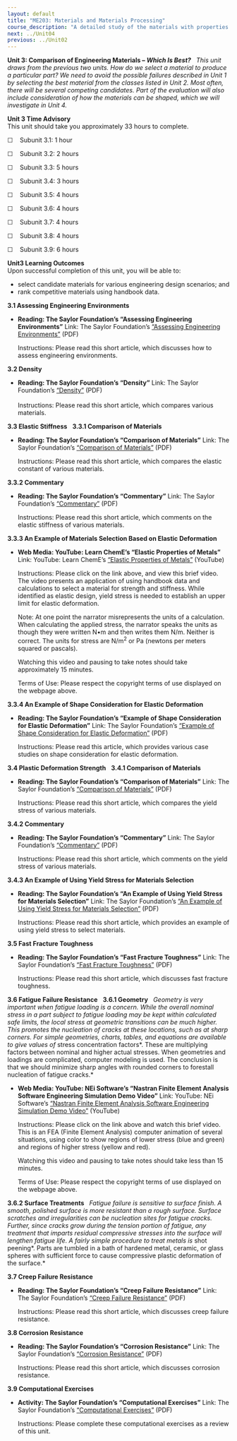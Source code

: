 ```yaml
---
layout: default
title: "ME203: Materials and Materials Processing"
course_description: "A detailed study of the materials with properties that have been optimized for a set of desired applications and their production. Explores atomic structure, crystalline materials, flaws and diffusion, mechanical properties, phase diagrams, specialty materials, and nanotechnology."
next: ../Unit04
previous: ../Unit02
---
```

**Unit 3: Comparison of Engineering Materials – *Which Is Best?*** <span
id="3"></span> 
*This unit draws from the previous two units. How do we select a
material to produce a particular part? We need to avoid the possible
failures described in Unit 1 by selecting the best material from the
classes listed in Unit 2. Most often, there will be several competing
candidates. Part of the evaluation will also include consideration of
how the materials can be shaped, which we will investigate in Unit 4.*

**Unit 3 Time Advisory**  
This unit should take you approximately 33 hours to complete.  
  
 ☐    Subunit 3.1: 1 hour  
  
 ☐    Subunit 3.2: 2 hours  
  
 ☐    Subunit 3.3: 5 hours  
  
 ☐    Subunit 3.4: 3 hours  
  
 ☐    Subunit 3.5: 4 hours  
  
 ☐    Subunit 3.6: 4 hours  
  
 ☐    Subunit 3.7: 4 hours  
  
 ☐    Subunit 3.8: 4 hours  
  
 ☐    Subunit 3.9: 6 hours

**Unit3 Learning Outcomes**  
Upon successful completion of this unit, you will be able to:
-   select candidate materials for various engineering design scenarios;
    and
-   rank competitive materials using handbook data.

**3.1 Assessing Engineering Environments** <span id="3.1"></span> 
-   **Reading: The Saylor Foundation’s “Assessing Engineering
    Environments”**
    Link: The Saylor Foundation’s [“Assessing Engineering
    Environments”](https://resources.saylor.org/wwwresources/archived/site/wp-content/uploads/2013/01/ME203-3.1-Assessing-Engineering-Environments.pdf) (PDF)  
      
     Instructions: Please read this short article, which discusses how
    to assess engineering environments.

**3.2 Density** <span id="3.2"></span> 
-   **Reading: The Saylor Foundation’s “Density”**
    Link: The Saylor
    Foundation’s [“Density”](https://resources.saylor.org/wwwresources/archived/site/wp-content/uploads/2013/01/ME203-3.2-Density.pdf) (PDF)  
        
     Instructions: Please read this short article, which compares
    various materials.

**3.3 Elastic Stiffness** <span id="3.3"></span> 
**3.3.1 Comparison of Materials** <span id="3.3.1"></span> 
-   **Reading: The Saylor Foundation’s “Comparison of Materials”**
    Link: The Saylor Foundation’s [“Comparison of
    Materials”](https://resources.saylor.org/wwwresources/archived/site/wp-content/uploads/2013/01/ME203-3.3.1-Comparison-of-Materials.pdf) (PDF)  
      
     Instructions: Please read this short article, which compares the
    elastic constant of various materials.

**3.3.2 Commentary** <span id="3.3.2"></span> 
-   **Reading: The Saylor Foundation’s “Commentary”**
    Link: The Saylor
    Foundation’s [“Commentary”](https://resources.saylor.org/wwwresources/archived/site/wp-content/uploads/2013/01/ME203-3.3.2-Commentary.pdf) (PDF)  
      
     Instructions: Please read this short article, which comments on the
    elastic stiffness of various materials.

**3.3.3 An Example of Materials Selection Based on Elastic Deformation**
<span id="3.3.3"></span> 
-   **Web Media: YouTube: Learn ChemE’s “Elastic Properties of Metals”**
    Link: YouTube: Learn ChemE’s [“Elastic Properties of
    Metals”](http://www.youtube.com/watch?v=AZ-vD13QDYg) (YouTube)  
      
     Instructions: Please click on the link above, and view this brief
    video. The video presents an application of using handbook data and
    calculations to select a material for strength and stiffness. While
    identified as elastic design, yield stress is needed to establish an
    upper limit for elastic deformation.  
      
     Note: At one point the narrator misrepresents the units of a
    calculation. When calculating the applied stress, the narrator
    speaks the units as though they were written N•m and then writes
    them N/m. Neither is correct. The units for stress are
    N/m<sup>2</sup> or Pa (newtons per meters squared or pascals).  
      
     Watching this video and pausing to take notes should take
    approximately 15 minutes.  
      
     Terms of Use: Please respect the copyright terms of use displayed
    on the webpage above.

**3.3.4 An Example of Shape Consideration for Elastic Deformation**
<span id="3.3.4"></span> 
-   **Reading: The Saylor Foundation’s “Example of Shape Consideration
    for Elastic Deformation”**
    Link: The Saylor Foundation’s [“Example of Shape Consideration for
    Elastic
    Deformation”](https://resources.saylor.org/wwwresources/archived/site/wp-content/uploads/2013/01/ME203-3.3.4-An-Example-of-Shape-Consideration-for-Elastic-Deformation.pdf) (PDF)  
      
     Instructions: Please read this article, which provides various case
    studies on shape consideration for elastic deformation.

**3.4 Plastic Deformation Strength** <span id="3.4"></span> 
**3.4.1 Comparison of Materials** <span id="3.4.1"></span> 
-   **Reading: The Saylor Foundation’s “Comparison of Materials”**
    Link: The Saylor Foundation’s [“Comparison of
    Materials”](https://resources.saylor.org/wwwresources/archived/site/wp-content/uploads/2013/01/ME203-3.4.1-Comparison-of-Materials.pdf) (PDF)  
      
     Instructions: Please read this short article, which compares the
    yield stress of various materials.

**3.4.2 Commentary** <span id="3.4.2"></span> 
-   **Reading: The Saylor Foundation’s “Commentary”**
    Link: The Saylor
    Foundation’s [“Commentary”](https://resources.saylor.org/wwwresources/archived/site/wp-content/uploads/2012/11/ME203-3.4.2-Commentary.pdf) (PDF)  
      
     Instructions: Please read this short article, which comments on the
    yield stress of various materials.

**3.4.3 An Example of Using Yield Stress for Materials Selection** <span
id="3.4.3"></span> 
-   **Reading: The Saylor Foundation’s “An Example of Using Yield Stress
    for Materials Selection”**
    Link: The Saylor Foundation’s [“An Example of Using Yield Stress for
    Materials
    Selection”](https://resources.saylor.org/wwwresources/archived/site/wp-content/uploads/2013/01/ME203-3.4.3-An-Example-of-Using-Yield-Stress-for-Materials-Selection.pdf) (PDF)  
      
     Instructions: Please read this short article, which provides an
    example of using yield stress to select materials.

**3.5 Fast Fracture Toughness** <span id="3.5"></span> 
-   **Reading: The Saylor Foundation’s “Fast Fracture Toughness”**
    Link: The Saylor Foundation’s [“Fast Fracture
    Toughness”](https://resources.saylor.org/wwwresources/archived/site/wp-content/uploads/2013/01/ME203-3.5-Fast-Fracture-Toughness.pdf) (PDF)  
      
     Instructions: Please read this short article, which discusses fast
    fracture toughness.

**3.6 Fatigue Failure Resistance** <span id="3.6"></span> 
**3.6.1 Geometry** <span id="3.6.1"></span> 
*Geometry is very important when fatigue loading is a concern. While the
overall nominal stress in a part subject to fatigue loading may be kept
within calculated safe limits, the local stress at geometric transitions
can be much higher. This promotes the nucleation of cracks at these
locations, such as at sharp corners. For simple geometries, charts,
tables, and equations are available to give values of* stress
concentration factors*. These are multiplying factors between nominal
and higher actual stresses. When geometries and loadings are
complicated, computer modeling is used. The conclusion is that we should
minimize sharp angles with rounded corners to forestall nucleation of
fatigue cracks.*

-   **Web Media: YouTube: NEi Software’s “Nastran Finite Element
    Analysis Software Engineering Simulation Demo Video”**
    Link: YouTube: NEi Software’s [“Nastran Finite Element Analysis
    Software Engineering Simulation Demo
    Video”](http://www.youtube.com/watch?v=geUCvKayhHE) (YouTube)  
      
     Instructions: Please click on the link above and watch this brief
    video. This is an FEA (Finite Element Analysis) computer animation
    of several situations, using color to show regions of lower stress
    (blue and green) and regions of higher stress (yellow and red).  
      
     Watching this video and pausing to take notes should take less than
    15 minutes.  
      
     Terms of Use: Please respect the copyright terms of use displayed
    on the webpage above.

**3.6.2 Surface Treatments** <span id="3.6.2"></span> 
*Fatigue failure is sensitive to surface finish. A smooth, polished
surface is more resistant than a rough surface. Surface scratches and
irregularities can be nucleation sites for fatigue cracks. Further,
since cracks grow during the tension portion of fatigue, any treatment
that imparts residual compressive stresses into the surface will
lengthen fatigue life. A fairly simple procedure to treat metals is*
shot peening*. Parts are tumbled in a bath of hardened metal, ceramic,
or glass spheres with sufficient force to cause compressive plastic
deformation of the surface.*

**3.7 Creep Failure Resistance** <span id="3.7"></span> 
-   **Reading: The Saylor Foundation’s “Creep Failure Resistance”**
    Link: The Saylor Foundation’s [“Creep Failure
    Resistance”](https://resources.saylor.org/wwwresources/archived/site/wp-content/uploads/2013/01/ME203-3.7-Creep-Failure-Resistance.pdf) (PDF)  
      
     Instructions: Please read this short article, which discusses creep
    failure resistance.

**3.8 Corrosion Resistance** <span id="3.8"></span> 
-   **Reading: The Saylor Foundation’s “Corrosion Resistance”**
    Link: The Saylor Foundation’s [“Corrosion
    Resistance”](https://resources.saylor.org/wwwresources/archived/site/wp-content/uploads/2013/01/ME203-3.8-Corrosion-Resistance.pdf) (PDF)  
      
     Instructions: Please read this short article, which discusses
    corrosion resistance.

**3.9 Computational Exercises** <span id="3.9"></span> 
-   **Activity: The Saylor Foundation’s “Computational Exercises”**
    Link: The Saylor Foundation’s [“Computational
    Exercises”](https://resources.saylor.org/wwwresources/archived/site/wp-content/uploads/2013/01/ME203-3.9-Computational-Exercises.pdf) (PDF)  
      
     Instructions: Please complete these computational exercises as a
    review of this unit.


